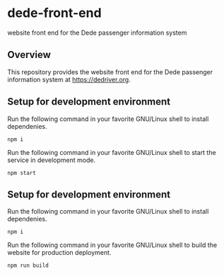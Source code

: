 # dede-front-end
website front end for the Dede passenger information system

## Overview
This repository provides the website front end for the Dede passenger information system at https://dedriver.org.

## Setup for development environment
Run the following command in your favorite GNU/Linux shell to install dependenies.
```
npm i
```
Run the following command in your favorite GNU/Linux shell to start the service in development mode.
```
npm start
```
## Setup for development environment
Run the following command in your favorite GNU/Linux shell to install dependenies.
```
npm i
```
Run the following command in your favorite GNU/Linux shell to build the website for production deployment.
```
npm run build
```
